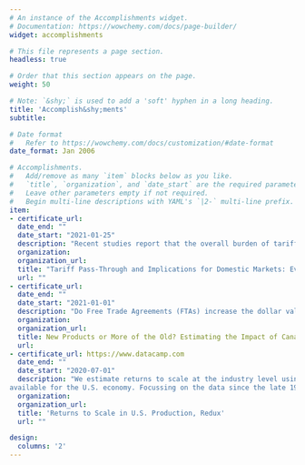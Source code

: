 ```yaml
---
# An instance of the Accomplishments widget.
# Documentation: https://wowchemy.com/docs/page-builder/
widget: accomplishments

# This file represents a page section.
headless: true

# Order that this section appears on the page.
weight: 50

# Note: `&shy;` is used to add a 'soft' hyphen in a long heading.
title: 'Accomplish&shy;ments'
subtitle:

# Date format
#   Refer to https://wowchemy.com/docs/customization/#date-format
date_format: Jan 2006

# Accomplishments.
#   Add/remove as many `item` blocks below as you like.
#   `title`, `organization`, and `date_start` are the required parameters.
#   Leave other parameters empty if not required.
#   Begin multi-line descriptions with YAML's `|2-` multi-line prefix.
item:
- certificate_url: 
  date_end: ""
  date_start: "2021-01-25"
  description: "Recent studies report that the overall burden of tariffs has entirely passed to U.S. firms and consumers in terms of higher import prices. However, using 10-digits import data from U.S. Customs for 2018-2019, we find that import prices of steel products behaved differently: First, foreign exporters have gradually decreased their prices, sharing almost 50 percent of the burden of increased tariffs for all steel products mostly determined by industrial supplies and materials. Second, the price and import elasticities for consumer steel products are substantially higher at 5 and - 8, respectively. Third, the immediate increase in prices of industrial supplies was near 100 percent, which decreased to slightly below 50 percent in the long run. The elasticity of imports increased over time to near 1 in the long run. The imports of steel products, which have moved in tandem with domestic steel consumption over the last ten years, exhibited a diverging trend after the imposition of tariffs. The steel imports had declined from 34.5 in 2017 to 26.3 million metric tons in 2019. During the same period, domestic production increased from 81.6 to 87.9 million metric tons, almost equal to the peak production the U.S. achieved in 2012 and 2014."
  organization: 
  organization_url: 
  title: "Tariff Pass-Through and Implications for Domestic Markets: Evidence from U.S. Steel Imports"
  url: ""
- certificate_url: 
  date_end: ""
  date_start: "2021-01-01"
  description: "Do Free Trade Agreements (FTAs) increase the dollar value of already exported products–the intensive export margins? Recent literature has documented an ambiguous impact on exports of these products. I develop a framework that explains the source of ambiguous effects of FTAs on intensive export margins. I use 6-digit bilateral trade data and five FTAs to estimate the dynamic effects of the agreements on Canadian exports to its FTA partners. I first divide the pre-agreement export basket into two groups, i.e., products at positive and negative intensive margins. My difference-in-differences estimates show that (i) export value of both groups of products increases significantly in the short- and long-term for developed FTA partners. (ii) In cases where FTA partners are emerging markets, the impact is insignificant or negative in both the short- and long-term. Regression Discontinuity Design estimates also suggest that the impact of FTA on the export value of products at intensive margins depends on whether the FTA partners are emerging or developed markets."
  organization: 
  organization_url: 
  title: New Products or More of the Old? Estimating the Impact of Canadian Free Trade Agreements on Exports
  url: 
- certificate_url: https://www.datacamp.com
  date_end: ""
  date_start: "2020-07-01"
  description: "We estimate returns to scale at the industry level using the longest consistent dataset
available for the U.S. economy. Focussing on the data since the late 1980s, the average estimate is 1, implying constant returns. An intuitive identity linking returns to scale, the markup, and the profit rate, gives small implied average gross and value-added markups of approximately 5 and 10 percent, respectively, given our measure of the profit rate, over the past 30 years. This gross markup estimate is significantly less than the average gross markup estimates in the recent literature ranging from 30 – 40 percent during this period. Put differently, given our estimated profit rate, large markups imply strongly increasing returns, which are not evident in the aggregate data."
  organization: 
  organization_url: 
  title: 'Returns to Scale in U.S. Production, Redux'
  url: ""

design:
  columns: '2' 
---
```


